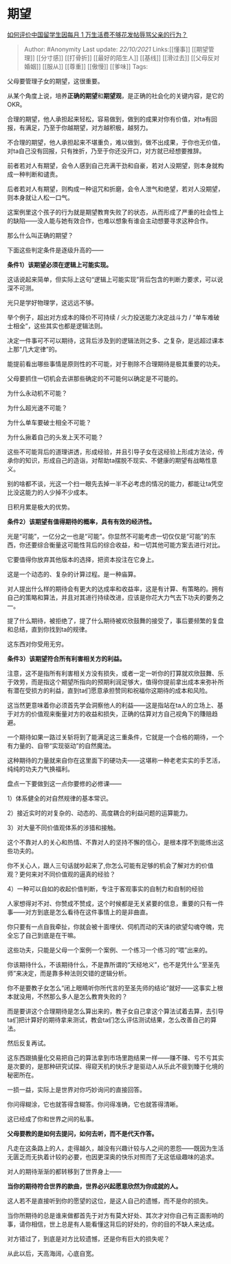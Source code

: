 # 期望
[如何评价中国留学生因每月 1 万生活费不够花发帖辱骂父亲的行为？](https://www.zhihu.com/question/493072693/answer/2180934136)

> Author: #Anonymity 
> Last update: *22/10/2021* 
> Links:[[懂事]] [[期望管理]] [[分寸感]] [[打骨折]] [[最好的陌生人]] [[基线]] [[滑过去]] [[父母反对婚姻]] [[服从]] [[尊重]] [[傲慢]] [[爹味]] 
> Tags:   
 

父母要管理子女的期望，这很重要。

从某个角度上说，培养**正确的期望**和**期望观**，是正确的社会化的关键内容，是它的OKR。

合理的期望，他人承担起来轻松，容易做到，做到的成果对你有价值，对ta有回报，有满足，乃至于你越期望，对方越积极，越努力。

不合理的期望，他人承担起来不堪重负，难以做到，做不出成果，于你也无价值，对ta自己没有回报，只有挫折，乃至于你还没开口，对方就已经想要推辞。

前者若对人有期望，会令人感到自己充满干劲和自豪，若对人没期望，则本身就构成一种判断和谴责。

后者若对人有期望，则构成一种诅咒和折磨，会令人泄气和绝望，若对人没期望，则本身就让人松一口气。

这案例里这个孩子的行为就是期望教育失败了的状态，从而形成了严重的社会性上的缺陷——没人能与她有效合作，也难以想象有谁会主动想要寻求这种合作。

  

  

那么什么叫正确的期望？

下面这些判定条件是逐级升高的——

**条件1）该期望必须在逻辑上可能实现。**

这话说起来简单，但实际上这句“逻辑上可能实现”背后包含的判断力要求，可以说深不可测。

光只是学好物理学，这远远不够。

举个例子，超出对方成本的降价不可持续 / 火力投送能力决定战斗力 / “单车难破士相全”，这些其实也都是逻辑法则。

决定一件事可不可以期待，这背后涉及到的逻辑法则之多、之复杂，是远超过课本上那“几大定律”的。

能提前看出哪些事情是原则性的不可能，对于剔除不合理期待是极其重要的功夫。

父母要抓住一切机会去讲那些确定的不可能何以确定是不可能的。

为什么永动机不可能？

为什么超光速不可能？

为什么单车要破士相全不可能？

为什么揪着自己的头发上天不可能？

这些不可能背后的道理讲透，形成经验，并且引导子女在这经验上形成方法论，传承你的知识，形成自己的造诣，对帮助ta摆脱不现实、不健康的期望有战略性意义。

别的啥都不谈，光这一个扫一眼先去掉一半不必考虑的情况的能力，都能让ta凭空比没这能力的人少掉不少成本。

日积月累是极大的优势。

  

**条件2）该期望有值得期待的概率，具有有效的经济性。**

光是“可能”，一亿分之一也是“可能”。你显然不可能考虑一切仅仅是“可能”的东西，你还要综合衡量这可能性背后的综合收益，和一切其他可能方案去进行对比。

它要值得你放弃其他版本的选择，把资本投注在它身上。

这是一个动态的、复杂的计算过程。是一种庙算。

对人提出什么样的期待会有更大的达成率和收益率，这是有计算、有策略的。拥有自己的策略和算法，并且对其进行持续改进，应该是你花大力气去下功夫的要务之一。

提了什么期待，被拒绝了，提了什么期待被欢欣鼓舞的接受了，事后要频繁的复盘和总结，直到你找到ta的规律。

这东西对你受用无穷。

**条件3）该期望符合所有利害相关方的利益。**

注意，这不是指所有利害相关方没有损失，或者一定一听你的打算就欢欣鼓舞、乐于效劳，而是指这个期望所指向的预期利润足够大，值得你提前拿出成本来弥补所有潜在受损方的利益，直到ta们愿意承担赞同和祝福你这期待的成本和风险。

这当然更意味着你必须首先学会洞察他人的利益——这是指站在ta人的立场上、基于对方的价值观来衡量对方的收益和损失，正确的估算对方自己视角下的賺赔趋避。

一个期待如果一路过关斩将到了能满足这三重条件，它就是一个合格的期待，一个有力量的、自带“实现驱动”的自然魔法。

这种期待的力量就来自你在这里面下的硬功夫——这堪称一种老老实实的手艺活，纯纯的功夫力气换福利。

盘点一下要做到这一点你要修的必修课——

1）体系健全的对自然规律的基本常识。

2）接近实时的对复杂的、动态的、高度耦合的利益问题的运算能力。

3）对大量不同价值观体系的涉猎和接触。

这个不靠对人的关心和热情、不靠对人的坚持不懈的信心，是根本撑不到能练出这些功夫的。

你不关心人，跟人三句话就吵起来了,你怎么可能有足够的机会了解对方的价值观？更何来对不同价值观的逼真的经验？

4）一种可以自如的收起价值判断，专注于客观事实的自制力和自制的经验

人家想得对不对、你赞成不赞成，这个时候都是无关紧要的信息，重要的只有一件事——对方到底是怎么看待在这件事情上的是非曲直。

你只要有一点自我牵扯，你就会被十面埋伏、伺机而动的天诛的欲望勾魂夺魄，完全忘了自己到底是在干嘛。

这些功夫，只能是父母一个案例一个案例、一个练习一个练习的“喂”出来的。

你该期待什么，不该期待什么，不是靠所谓的“天经地义”，也不是凭什么“至圣先师”来决定，而是靠多种法则交错的逻辑分析。

你不是要教子女怎么“闭上眼睛听你所代言的至圣先师的结论”就好——这事实上根本就没用，不然那么多人是怎么教育失败的？

而是要讲这个合理期待是怎么算出来的，教子女自己拿这个算法试着去算，去引导ta们把计算好的期待拿来测试，教会ta们怎么评估测试结果，怎么改善自己的算法。

然后反复再试。

这东西跟搞量化交易把自己的算法拿到市场里跑结果一样——赚不赚、亏不亏其实是次要的，是那种研究试探、得窥天机的快乐才是驱动人从乐此不疲到臻于化境的秘密所在。

一损一益，实际上是世界对你巧妙询问的直接回答。

你问得糊涂，它也就答得含糊答。你问得准确，它也就答得清晰。

这已经成了你和世界之间的私事。

**父母要教的是如何去提问，如何去听，而不是代天作答。**

凡走在这条路上的人，走得越久，越没有兴趣计较与人之间的恩怨——既因为生活无匮乏而无执着计较的必要，也因更深奥的快乐对照而了无这低级趣味的追求。

对人的期待渐渐的都转移到了世界身上——

**当你的期待符合世界的款曲，世界必兴起愿意欣然为你成就的人。**

这人若不是直接听到你的愿望的这位，是这人自己的遗憾，而不是你的损失。

当你所期待的总是谁来做都首先于对方有莫大好处、其次才对你自己有正面影响的事，请你相信，世上总是有人能看懂这背后的好处的，你的目的不缺人来达成。

对方错过了，到底是对方比较遗憾，还是你有巨大的损失呢？

  

从此以后，天高海阔，心底自宽。

 